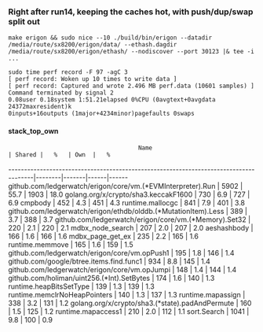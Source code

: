 ### Right after run14, keeping the caches hot, with push/dup/swap split out

```
make erigon && sudo nice --10 ./build/bin/erigon --datadir /media/route/sx8200/erigon/data/ --ethash.dagdir /media/route/sx8200/erigon/ethash/ --nodiscover --port 30123 |& tee -i ...
```
```
sudo time perf record -F 97 -agC 3
[ perf record: Woken up 10 times to write data ]
[ perf record: Captured and wrote 2.496 MB perf.data (10601 samples) ]
Command terminated by signal 2
0.08user 0.18system 1:51.21elapsed 0%CPU (0avgtext+0avgdata 24372maxresident)k
0inputs+16outputs (1major+4234minor)pagefaults 0swaps
```

#### stack_top_own

                                         Name                                         | Shared |   %   | Own  |   %
--------------------------------------------------------------------------------------|--------|-------|------|------
github.com/ledgerwatch/erigon/core/vm.(*EVMInterpreter).Run                           |   5902 |  55.7 | 1903 |  18.0
golang.org/x/crypto/sha3.keccakF1600                                                  |    730 |   6.9 |  727 |   6.9
cmpbody                                                                               |    452 |   4.3 |  451 |   4.3
runtime.mallocgc                                                                      |    841 |   7.9 |  401 |   3.8
github.com/ledgerwatch/erigon/ethdb/olddb.(*MutationItem).Less                        |    389 |   3.7 |  388 |   3.7
github.com/ledgerwatch/erigon/core/vm.(*Memory).Set32                                 |    220 |   2.1 |  220 |   2.1
mdbx_node_search                                                                      |    207 |   2.0 |  207 |   2.0
aeshashbody                                                                           |    166 |   1.6 |  166 |   1.6
mdbx_page_get_ex                                                                      |    235 |   2.2 |  165 |   1.6
runtime.memmove                                                                       |    165 |   1.6 |  159 |   1.5
github.com/ledgerwatch/erigon/core/vm.opPush1                                         |    195 |   1.8 |  146 |   1.4
github.com/google/btree.items.find.func1                                              |    934 |   8.8 |  145 |   1.4
github.com/ledgerwatch/erigon/core/vm.opJumpi                                         |    148 |   1.4 |  144 |   1.4
github.com/holiman/uint256.(*Int).SetBytes                                            |    174 |   1.6 |  140 |   1.3
runtime.heapBitsSetType                                                               |    139 |   1.3 |  139 |   1.3
runtime.memclrNoHeapPointers                                                          |    140 |   1.3 |  137 |   1.3
runtime.mapassign                                                                     |    338 |   3.2 |  131 |   1.2
golang.org/x/crypto/sha3.(*state).padAndPermute                                       |    160 |   1.5 |  125 |   1.2
runtime.mapaccess1                                                                    |    210 |   2.0 |  112 |   1.1
sort.Search                                                                           |   1041 |   9.8 |  100 |   0.9
